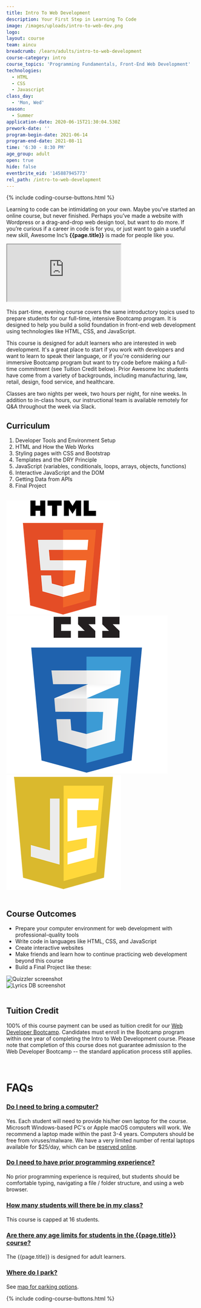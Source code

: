 ```yaml
---
title: Intro To Web Development
description: Your First Step in Learning To Code
image: /images/uploads/intro-to-web-dev.png
logo: 
layout: course
team: aincu
breadcrumb: /learn/adults/intro-to-web-development
course-category: intro
course_topics: 'Programming Fundamentals, Front-End Web Development'
technologies:
  - HTML
  - CSS
  - Javascript
class_day:
  - 'Mon, Wed'
season:
  - Summer
application-date: 2020-06-15T21:30:04.530Z
prework-date: ''
program-begin-date: 2021-06-14
program-end-date: 2021-08-11
time: '6:30 - 8:30 PM'
age_group: adult
open: true
hide: false
eventbrite_eid: '145887945773'
rel_path: /intro-to-web-development
---
```


{% include coding-course-buttons.html %}

Learning to code can be intimidating on your own. Maybe you’ve started an online course, but never finished. Perhaps you’ve made a website with Wordpress or a drag-and-drop web design tool, but want to do more. If you’re curious if a career in code is for you, or just want to gain a useful new skill, Awesome Inc’s **{{page.title}}** is made for people like you.

<div class="embed-responsive embed-responsive-16by9"><iframe class="embed-responsive-item" src="https://www.youtube.com/embed/8IryuzzI2DA?rel=0&amp;controls=0"></iframe></div>

This part-time, evening course covers the same introductory topics used to prepare students for our full-time, intensive Bootcamp program. It is designed to help you build a solid foundation in front-end web development using technologies like HTML, CSS, and JavaScript.

This course is designed for adult learners who are interested in web development. It's a great place to start if you work with developers and want to learn to speak their language, or if you're considering our immersive Bootcamp program but want to try code before making a full-time commitment (see Tuition Credit below). Prior Awesome Inc students have come from a variety of backgrounds, including manufacturing, law, retail, design, food service, and healthcare.

Classes are two nights per week, two hours per night, for nine weeks. In addition to in-class hours, our instructional team is available remotely for Q&A throughout the week via Slack.

## Curriculum

1. Developer Tools and Environment Setup
2. HTML and How the Web Works
3. Styling pages with CSS and Bootstrap
4. Templates and the DRY Principle
5. JavaScript (variables, conditionals, loops, arrays, objects, functions)
6. Interactive JavaScript and the DOM
7. Getting Data from APIs
8. Final Project

<br>

<div class="row">
  <div class="col-xs-4"><img src="assets/img/bootcamp/languages/html.png" alt="HTML logo" class="img-responsive center-block"></div>
  <div class="col-xs-4"><img src="assets/img/bootcamp/languages/css.png" alt="CSS logo" class="img-responsive center-block"></div>
  <div class="col-xs-4"><img src="assets/img/bootcamp/languages/javascript.png" alt="JavaScript logo" class="img-responsive center-block"></div>
</div>

<br>

## Course Outcomes

- Prepare your computer environment for web development with professional-quality tools
- Write code in languages like HTML, CSS, and JavaScript
- Create interactive websites
- Make friends and learn how to continue practicing web development beyond this course
- Build a Final Project like these:

<div class="row">
  <div class="col-xs-6"><img src="/images/aincu/quizzler-intro-web-project.gif" alt="Quizzler screenshot" title="Quiz game, student project from Intro to Web class, made with JavaScript and APIs" class="img-responsive center-block img-thumbnail"></div>
  <div class="col-xs-6"><img src="/images/aincu/lyricsdb-intro-web-project.gif" alt="Lyrics DB screenshot" title="Find lyrics to songs, student project from Intro to Web class, made with JavaScript and APIs" class="img-responsive center-block img-thumbnail"></div>
</div>
<br>

## Tuition Credit

100% of this course payment can be used as tuition credit for our [Web Developer Bootcamp](/bootcamp/). Candidates must enroll in the Bootcamp program within one year of completing the Intro to Web Development course. Please note that completion of this course does not guarantee admission to the Web Developer Bootcamp -- the standard application process still applies.

<br>

<div> <!-- container?-->
    <h1 style="font-weight:bold;">FAQs</h1>
    <div class="panel-group" id="accordion" role="tablist" aria-multiselectable="true">
      <div class="panel panel-default"> <!-- QUESTION 1 -->
        <div class="panel-heading" role="tab" id="headingOne">
          <h4 class="panel-title">
            <a role="button" data-toggle="collapse" data-parent="#accordion" href="#collapseOne" aria-expanded="true" aria-controls="collapseOne">
              <h3>Do I need to bring a computer?</h3>
            </a>
          </h4>
        </div>
<div id="collapseOne" class="panel-collapse collapse in" role="tabpanel" aria-labelledby="headingOne">
<div class="panel-body">
<p>Yes. Each student will need to provide his/her own laptop for the course. Microsoft Windows-based PC's or Apple macOS computers will work. We recommend a laptop made within the past 3-4 years. Computers should be free from viruses/malware. We have a very limited number of rental laptops available for $25/day, which can be <a href="https://squareup.com/market/awesome-inc/laptop-rental/">reserved online</a>.</p>
</div></div>
<div class="panel panel-default"> <!-- QUESTION 2 -->
    <div class="panel-heading" role="tab" id="headingTwo">
    <h4 class="panel-title">
    <a class="collapsed" role="button" data-toggle="collapse" data-parent="#accordion" href="#collapseTwo" aria-expanded="false" aria-controls="collapseTwo">
    <h3>Do I need to have prior programming experience?</h3>
  </a>
</h4>
</div>
<div id="collapseTwo" class="panel-collapse collapse" role="tabpanel" aria-labelledby="headingTwo">
  <div class="panel-body">
    <p>No prior programming experience is required, but students should be comfortable typing, navigating a file / folder structure, and using a web browser.</p>
  </div>
</div>
</div>
<div class="panel panel-default"> <!-- QUESTION 3 -->
  <div class="panel-heading" role="tab" id="headingThree">
    <h4 class="panel-title">
      <a class="collapsed" role="button" data-toggle="collapse" data-parent="#accordion" href="#collapseThree" aria-expanded="false" aria-controls="collapseThree">
        <h3>How many students will there be in my class?</h3>
      </a>
    </h4>
  </div>
  <div id="collapseThree" class="panel-collapse collapse" role="tabpanel" aria-labelledby="headingThree">
    <div class="panel-body">
      <p>This course is capped at 16 students.</p>
    </div>
  </div>
</div>
<div class="panel panel-default"> <!-- QUESTION 4 -->
  <div class="panel-heading" role="tab" id="headingFour">
    <h4 class="panel-title">
      <a class="collapsed" role="button" data-toggle="collapse" data-parent="#accordion" href="#collapseFour" aria-expanded="false" aria-controls="collapseFour">
        <h3>Are there any age limits for students in the {{page.title}} course?</h3>
      </a>
    </h4>
  </div>
  <div id="collapseFour" class="panel-collapse collapse" role="tabpanel" aria-labelledby="headingFour">
    <div class="panel-body">
      <p>The {{page.title}} is designed for adult learners.</p>
    </div>
  </div>
</div>
<div class="panel panel-default"> <!-- QUESTION 5 -->
  <div class="panel-heading" role="tab" id="headingFive">
    <h4 class="panel-title">
      <a class="collapsed" role="button" data-toggle="collapse" data-parent="#accordion" href="#collapseFive" aria-expanded="false" aria-controls="collapseFive">
        <h3>Where do I park?</h3>
      </a>
    </h4>
  </div>
  <div id="collapseFive" class="panel-collapse collapse" role="tabpanel" aria-labelledby="headingFive">
    <div class="panel-body">
      <p>See <a href="https://www.awesomeinc.org/parking/">map for parking options</a>.</p>
    </div>
  </div>
</div>
</div> <!-- panel-group -->
</div>
</div> <!-- /container -->

{% include coding-course-buttons.html %}
